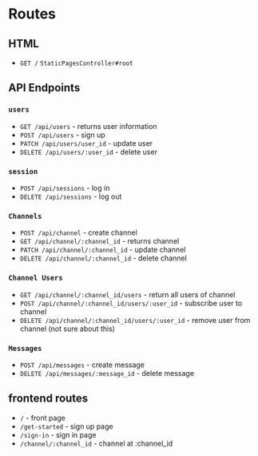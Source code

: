 # Routes

## HTML
* ```GET /``` ```StaticPagesController#root```

## API Endpoints

### ```users```
* ```GET /api/users``` - returns user information
* ```POST /api/users``` - sign up
* ```PATCH /api/users/user_id``` - update user
* ```DELETE /api/users/:user_id``` - delete user

### ```session```
* ```POST /api/sessions``` - log in
* ```DELETE /api/sessions``` - log out

### ```Channels```
* ```POST /api/channel``` - create channel
* ```GET /api/channel/:channel_id``` - returns channel
* ```PATCH /api/channel/:channel_id``` - update channel
* ```DELETE /api/channel/:channel_id``` - delete channel

### ```Channel Users```
* ```GET /api/channel/:channel_id/users``` - return all users of channel
* ```POST /api/channel/:channel_id/users/:user_id``` - subscribe user to channel
* ```DELETE /api/channel/:channel_id/users/:user_id``` - remove user from channel (not sure about this)

### ```Messages```
* ```POST /api/messages``` - create message
* ```DELETE /api/messages/:message_id``` - delete message

## frontend routes

* ```/``` - front page
* ```/get-started``` - sign up page
* ```/sign-in``` - sign in page
* ```/channel/:channel_id``` - channel at :channel_id

